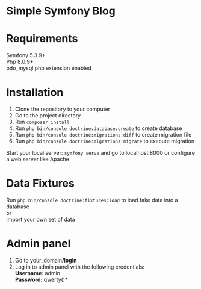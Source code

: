 # Simple Symfony Blog

# Requirements
Symfony 5.3.9+ <br>
Php 8.0.9+ <br>
pdo_mysql php extension enabled

# Installation

1. Clone the repository to your computer
2. Go to the project directory
3. Run `composer install`
4. Run `php bin/console doctrine:database:create` to create database
5. Run `php bin/console doctrine:migrations:diff` to create migration file
6. Run `php bin/console doctrine:migrations:migrate` to execute migration

Start your local server: `symfony serve` and go to localhost:8000 or configure a web server like Apache

# Data Fixtures
Run `php bin/console doctrine:fixtures:load` to load fake data into a database <br>
or <br>
import your own set of data

# Admin panel
1. Go to your_domain<b>/login</b>
2. Log in to admin panel with the following credentials: <br>
<b>Username:</b> admin <br>
<b>Password:</b> qwerty()*

